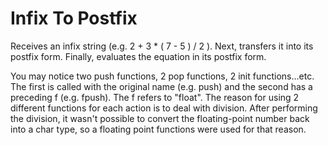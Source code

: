 # Infix To Postfix
Receives an infix string (e.g. 2 + 3 * ( 7 - 5 ) / 2 ). Next, transfers it into its postfix form. Finally, evaluates the equation in its postfix form.

You may notice two push functions, 2 pop functions, 2 init functions...etc. The first is called with the original name (e.g. push) and the second has a preceding f (e.g. fpush). The f refers to "float". The reason for using 2 different functions for each action is to deal with division. After performing the division, it wasn't possible to convert the floating-point number back into a char type, so a floating point functions were used for that reason.
